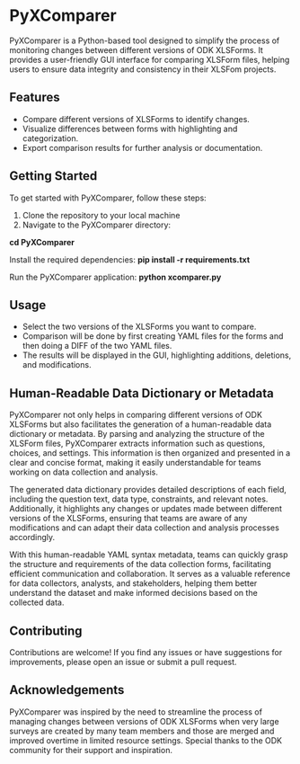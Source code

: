 # PyXComparer
PyXComparer is a Python-based tool designed to simplify the process of monitoring changes between different versions of ODK XLSForms. It provides a user-friendly GUI interface for comparing XLSForm files, helping users to ensure data integrity and consistency in their XLSFom projects.  



## Features

- Compare different versions of XLSForms to identify changes.
- Visualize differences between forms with highlighting and categorization.
- Export comparison results for further analysis or documentation.

## Getting Started

To get started with PyXComparer, follow these steps:

1. Clone the repository to your local machine
2. Navigate to the PyXComparer directory:

**cd PyXComparer**

Install the required dependencies:
**pip install -r requirements.txt**

Run the PyXComparer application:
**python xcomparer.py**

## Usage
- Select the two versions of the XLSForms you want to compare.
- Comparison will be done by first creating YAML files for the forms and then doing a DIFF of the two YAML files.
- The results will be displayed in the GUI, highlighting additions, deletions, and modifications.

## Human-Readable Data Dictionary or Metadata
PyXComparer not only helps in comparing different versions of ODK XLSForms but also facilitates the generation of a human-readable data dictionary or metadata. By parsing and analyzing the structure of the XLSForm files, PyXComparer extracts information such as questions, choices, and settings. This information is then organized and presented in a clear and concise format, making it easily understandable for teams working on data collection and analysis.

The generated data dictionary provides detailed descriptions of each field, including the question text, data type, constraints, and relevant notes. Additionally, it highlights any changes or updates made between different versions of the XLSForms, ensuring that teams are aware of any modifications and can adapt their data collection and analysis processes accordingly.

With this human-readable YAML syntax metadata, teams can quickly grasp the structure and requirements of the data collection forms, facilitating efficient communication and collaboration. It serves as a valuable reference for data collectors, analysts, and stakeholders, helping them better understand the dataset and make informed decisions based on the collected data.


## Contributing
Contributions are welcome! If you find any issues or have suggestions for improvements, please open an issue or submit a pull request.



## Acknowledgements
PyXComparer was inspired by the need to streamline the process of managing changes between versions of ODK XLSForms when very large surveys are created by many team members and those are merged and improved overtime in limited resource settings. Special thanks to the ODK community for their support and inspiration.
